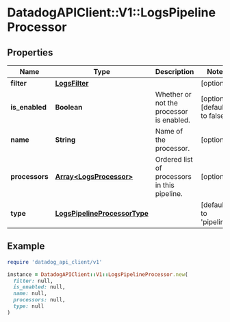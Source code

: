 # DatadogAPIClient::V1::LogsPipelineProcessor

## Properties

| Name           | Type                                                          | Description                                  | Notes                           |
| -------------- | ------------------------------------------------------------- | -------------------------------------------- | ------------------------------- |
| **filter**     | [**LogsFilter**](LogsFilter.md)                               |                                              | [optional]                      |
| **is_enabled** | **Boolean**                                                   | Whether or not the processor is enabled.     | [optional][default to false]    |
| **name**       | **String**                                                    | Name of the processor.                       | [optional]                      |
| **processors** | [**Array&lt;LogsProcessor&gt;**](LogsProcessor.md)            | Ordered list of processors in this pipeline. | [optional]                      |
| **type**       | [**LogsPipelineProcessorType**](LogsPipelineProcessorType.md) |                                              | [default to &#39;pipeline&#39;] |

## Example

```ruby
require 'datadog_api_client/v1'

instance = DatadogAPIClient::V1::LogsPipelineProcessor.new(
  filter: null,
  is_enabled: null,
  name: null,
  processors: null,
  type: null
)
```
